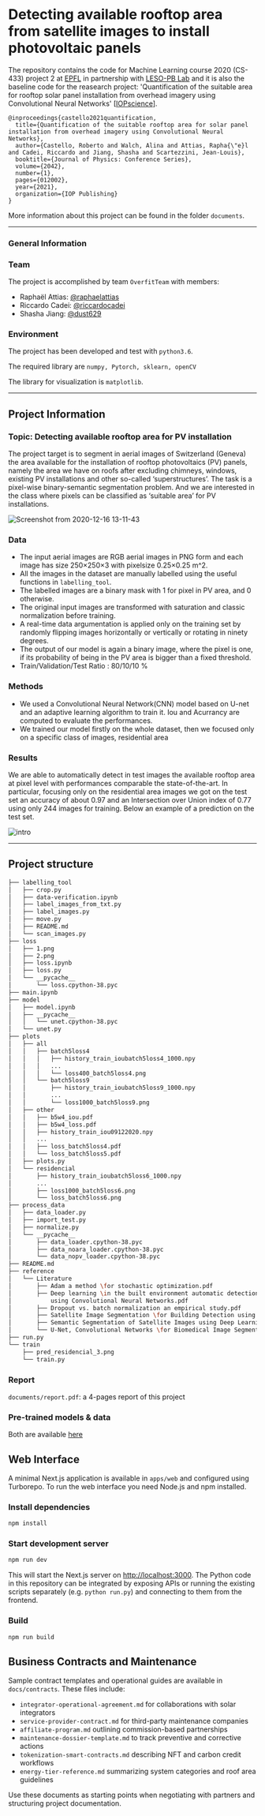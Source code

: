 # Detecting available rooftop area from satellite images to install photovoltaic panels

The repository contains the code for Machine Learning course 2020 (CS-433) project 2 at [EPFL](https://www.epfl.ch/en/) in partnership with [LESO-PB Lab](https://www.epfl.ch/labs/leso/) and it is also the baseline code for the reasearch project: 'Quantification of the suitable area for rooftop solar panel installation from overhead imagery using Convolutional Neural Networks' [[IOPscience](https://iopscience.iop.org/article/10.1088/1742-6596/2042/1/012002)].
```
@inproceedings{castello2021quantification,
  title={Quantification of the suitable rooftop area for solar panel installation from overhead imagery using Convolutional Neural Networks},
  author={Castello, Roberto and Walch, Alina and Attias, Rapha{\"e}l and Cadei, Riccardo and Jiang, Shasha and Scartezzini, Jean-Louis},
  booktitle={Journal of Physics: Conference Series},
  volume={2042},
  number={1},
  pages={012002},
  year={2021},
  organization={IOP Publishing}
}
```
More information about this project can be found in the folder `documents`.
* * *
### General Information

### Team
The project is accomplished by team `OverfitTeam` with members:
- Raphaël Attias: [@raphaelattias](https://github.com/raphaelattias)
- Riccardo Cadei: [@riccardocadei](https://github.com/riccardocadei)
- Shasha Jiang: [@dust629](https://github.com/dust629)

### Environment
The project has been developed and test with `python3.6`.

The required library are `numpy, Pytorch, sklearn, openCV`

The library for visualization is `matplotlib`.

* * *
## Project Information

### Topic: Detecting available rooftop area for PV installation

The project target is to segment in aerial images of Switzerland (Geneva) the area available for the installation of rooftop photovoltaics (PV) panels, namely the area we have on roofs after excluding chimneys, windows, existing PV installations and other so-called ‘superstructures’. The task is a pixel-wise binary-semantic segmentation problem. And we are interested in the class where pixels can be classified as ‘suitable area’ for PV installations.

![Screenshot from 2020-12-16 13-11-43](https://user-images.githubusercontent.com/32882147/102347151-47643980-3fa0-11eb-83c7-354c90462914.png)

### Data
- The input aerial images are RGB aerial images in PNG form and  each  image  has  size 250×250×3 with pixelsize 0.25×0.25 m^2. 
- All the images in the dataset are manually labelled using the useful functions in `labelling_tool`. 
- The labelled images are a binary mask with 1 for pixel in PV area, and 0 otherwise.
- The original input images are transformed with saturation and classic normalization before training. 
- A real-time data argumentation is applied only on the training set by randomly flipping images horizontally or vertically or rotating in ninety degrees.
- The  output  of  our  model  is again a binary image, where the pixel is one, if its probability of being in the PV area is bigger than a fixed threshold.
- Train/Validation/Test Ratio : 80/10/10 \%

### Methods
- We used a Convolutional Neural Network(CNN) model based on U-net and an adaptive learning algorithm to train it. Iou and Acurrancy are computed to evaluate the performances.
- We trained our model firstly on the whole dataset, then we focused only on a specific class of images, residential area

### Results
We are able to automatically detect in test images the available rooftop area at pixel level with performances comparable the state-of-the-art.
In particular, focusing only on the residential area images we got on the test set an accuracy of about 0.97 and an Intersection over Union index of 0.77 using only 244 images for training. Below an example of a prediction on the test set.

![intro](https://user-images.githubusercontent.com/32882147/102341360-0a944480-3f98-11eb-8970-9ddbd0277339.jpeg)

* * *
## Project structure
```bash
├── labelling_tool
│   ├── crop.py
│   ├── data-verification.ipynb
│   ├── label_images_from_txt.py
│   ├── label_images.py
│   ├── move.py
│   ├── README.md
│   └── scan_images.py
├── loss
│   ├── 1.png
│   ├── 2.png
│   ├── loss.ipynb
│   ├── loss.py
│   └── __pycache__
│       └── loss.cpython-38.pyc
├── main.ipynb
├── model
│   ├── model.ipynb
│   ├── __pycache__
│   │   └── unet.cpython-38.pyc
│   └── unet.py
├── plots
│   ├── all
│   │   ├── batch5loss4
│   │   │   ├── history_train_ioubatch5loss4_1000.npy
│   │   │   ...
│   │   │   └── loss400_batch5loss4.png
│   │   └── batch5loss9
│   │       ├── history_train_ioubatch5loss9_1000.npy
│   │       ... 
│   │       └── loss1000_batch5loss9.png
│   ├── other
│   │   ├── b5w4_iou.pdf
│   │   ├── b5w4_loss.pdf
│   │   ├── history_train_iou09122020.npy
│   │   ...
│   │   ├── loss_batch5loss4.pdf
│   │   └── loss_batch5loss5.pdf
│   ├── plots.py
│   └── residencial
│       ├── history_train_ioubatch5loss6_1000.npy
│       ...
│       ├── loss1000_batch5loss6.png
│       └── loss_batch5loss6.png
├── process_data
│   ├── data_loader.py
│   ├── import_test.py
│   ├── normalize.py
│   └── __pycache__
│       ├── data_loader.cpython-38.pyc
│       ├── data_noara_loader.cpython-38.pyc
│       └── data_nopv_loader.cpython-38.pyc
├── README.md
├── reference
│   └── Literature
│       ├── Adam a method \for stochastic optimization.pdf
│       ├── Deep learning \in the built environment automatic detection of rooftop solar panels 
│           using Convolutional Neural Networks.pdf
│       ├── Dropout vs. batch normalization an empirical study.pdf
│       ├── Satellite Image Segmentation \for Building Detection using U-Net.pdf
│       ├── Semantic Segmentation of Satellite Images using Deep Learning.pdf
│       └── U-Net, Convolutional Networks \for Biomedical Image Segmentation.pdf
├── run.py
└── train
    ├── pred_residencial_3.png
    └── train.py
```


### Report
`documents/report.pdf`: a 4-pages report of this project

### Pre-trained models & data
Both are available [here](https://drive.google.com/drive/folders/1nwEv1DNEPEkCbO4TQbw965zjbOVL-x5k?usp=sharing)

## Web Interface

A minimal Next.js application is available in `apps/web` and configured using Turborepo. To run the web interface you need Node.js and npm installed.

### Install dependencies

```bash
npm install
```

### Start development server

```bash
npm run dev
```

This will start the Next.js server on <http://localhost:3000>. The Python code in this repository can be integrated by exposing APIs or running the existing scripts separately (e.g. `python run.py`) and connecting to them from the frontend.

### Build

```bash
npm run build
```



## Business Contracts and Maintenance

Sample contract templates and operational guides are available in `docs/contracts`. These files include:

- `integrator-operational-agreement.md` for collaborations with solar integrators
- `service-provider-contract.md` for third-party maintenance companies
- `affiliate-program.md` outlining commission-based partnerships
- `maintenance-dossier-template.md` to track preventive and corrective actions
- `tokenization-smart-contracts.md` describing NFT and carbon credit workflows
- `energy-tier-reference.md` summarizing system categories and roof area guidelines

Use these documents as starting points when negotiating with partners and structuring project documentation.
